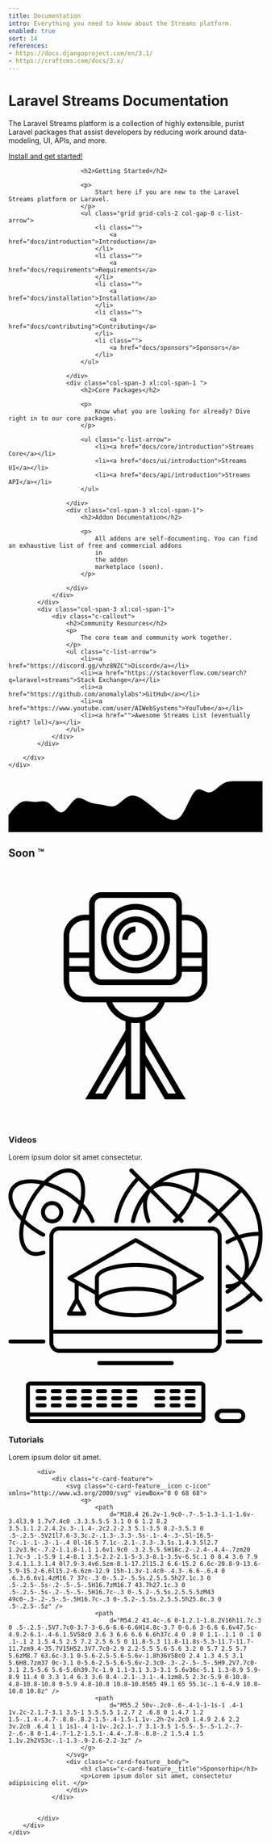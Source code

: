 ```yaml
---
title: Documentation
intro: Everything you need to know about the Streams platform.
enabled: true
sort: 14
references:
- https://docs.djangoproject.com/en/3.1/
- https://craftcms.com/docs/3.x/
---
```




<div class="container mx-auto">
    <div class="o-feature-list">
        <div class="text-center mt-12 mb-12 lg:w-9/12 xl:w-7/12 mx-auto">
            <h1>Laravel Streams Documentation</h1>
            <p>The Laravel Streams platform is a collection of highly extensible, purist Laravel packages that assist
                developers by
                reducing
                work around data-modeling, UI, APIs, and more.</p>
            <p><a class="c-button font-bold" href="/docs/installation">Install and get started!</a></p>
        </div>
        <div class="grid xl:grid-cols-3 col-gap-8 ">
            <div class="col-span-3 xl:col-span-2">
                <div class="grid grid-cols-2 col-gap-8 row-gap-12">
                    <div class="col-span-3 xl:col-span-2 ">
    
                        <h2>Getting Started</h2>
    
                        <p>
                            Start here if you are new to the Laravel Streams platform or Laravel.
                        </p>
                        <ul class="grid grid-cols-2 col-gap-8 c-list-arrow">
                            <li class="">
                                <a href="docs/introduction">Introduction</a>
                            </li>
                            <li class="">
                                <a href="docs/requirements">Requirements</a>
                            </li>
                            <li class="">
                                <a href="docs/installation">Installation</a>
                            </li>
                            <li class="">
                                <a href="docs/contributing">Contributing</a>
                            </li>
                            <li class="">
                                <a href="docs/sponsors">Sponsors</a>
                            </li>
                        </ul>
    
                    </div>
                    <div class="col-span-3 xl:col-span-1 ">
                        <h2>Core Packages</h2>
    
                        <p>
                            Know what you are looking for already? Dive right in to our core packages.
                        </p>
    
                        <ul class="c-list-arrow">
                            <li><a href="docs/core/introduction">Streams Core</a></li>
                            <li><a href="docs/ui/introduction">Streams UI</a></li>
                            <li><a href="docs/api/introduction">Streams API</a></li>
                        </ul>
    
                    </div>
                    <div class="col-span-3 xl:col-span-1">
                        <h2>Addon Documentation</h2>
    
                        <p>
                            All addons are self-documenting. You can find an exhaustive list of free and commercial addons
                            in
                            the addon
                            marketplace (soon).
                        </p>
    
                    </div>
                </div>
            </div>
            <div class="col-span-3 xl:col-span-1">
                <div class="c-callout">
                    <h2>Community Resources</h2>
                    <p>
                        The core team and community work together.
                    </p>
                    <ul class="c-list-arrow">
                        <li><a href="https://discord.gg/vhz8NZC">Discord</a></li>
                        <li><a href="https://stackoverflow.com/search?q=laravel+streams">Stack Exchange</a></li>
                        <li><a href="https://github.com/anomalylabs">GitHub</a></li>
                        <li><a href="https://www.youtube.com/user/AIWebSystems">YouTube</a></li>
                        <li><a href="">Awesome Streams List (eventually right? lol)</a></li>
                    </ul>
                </div>
            </div>
    
        </div>
    </div>
</div>

<svg class="c-divider" xmlns="http://www.w3.org/2000/svg" viewBox="0 0 1440 320"><path fill-opacity="1" d="M0,224L12.6,208C25.3,192,51,160,76,149.3C101.1,139,126,149,152,149.3C176.8,149,202,139,227,154.7C252.6,171,278,213,303,208C328.4,203,354,149,379,133.3C404.2,117,429,139,455,149.3C480,160,505,160,531,165.3C555.8,171,581,181,606,170.7C631.6,160,657,128,682,117.3C707.4,107,733,117,758,133.3C783.2,149,808,171,834,192C858.9,213,884,235,909,245.3C934.7,256,960,256,985,218.7C1010.5,181,1036,107,1061,85.3C1086.3,64,1112,96,1137,96C1162.1,96,1187,64,1213,48C1237.9,32,1263,32,1288,32C1313.7,32,1339,32,1364,32C1389.5,32,1415,32,1427,32L1440,32L1440,320L1427.4,320C1414.7,320,1389,320,1364,320C1338.9,320,1314,320,1288,320C1263.2,320,1238,320,1213,320C1187.4,320,1162,320,1137,320C1111.6,320,1086,320,1061,320C1035.8,320,1011,320,985,320C960,320,935,320,909,320C884.2,320,859,320,834,320C808.4,320,783,320,758,320C732.6,320,707,320,682,320C656.8,320,632,320,606,320C581.1,320,556,320,531,320C505.3,320,480,320,455,320C429.5,320,404,320,379,320C353.7,320,328,320,303,320C277.9,320,253,320,227,320C202.1,320,177,320,152,320C126.3,320,101,320,76,320C50.5,320,25,320,13,320L0,320Z"></path></svg>

<div class="container mx-auto">
    <div class="o-changemynametosomethingsmart my-20">
        <h2>Soon &trade;</h2>
        <div class="grid grid-cols-4 col-gap-4">
            <div>
                <div class="c-card-feature">
                    <svg class="c-card-feature__icon c-icon" xmlns="http://www.w3.org/2000/svg" viewBox="0 0 90 90">
                        <g>
                            <path
                                d="M62.8823 16.3516h-1.454v-3.7022c0-2.3516-1.9132-4.2646-4.2647-4.2646H32.8364c-2.3515 0-4.2646 1.913-4.2646 4.2646v3.7022h-1.4541c-4.1817 0-7.5835 3.4013-7.5835 7.583v15.8037c0 4.1816 3.4018 7.584 7.5835 7.584h7.4593c1.1549 3.2165 3.7352 5.684 6.8942 6.7531v3.1507L27.2148 81.6152h7.3736l6.8828-11.7744v11.7744h7.0576V69.8408l6.8828 11.7744h7.3736L48.5288 57.2261v-3.1507c3.159-1.0691 5.7393-3.5366 6.8942-6.7531h7.4593c4.1817 0 7.5835-3.4024 7.5835-7.584V23.9346c0-4.1817-3.4018-7.583-7.5835-7.583zm0 2c3.0786 0 5.5835 2.5048 5.5835 5.583v5.7314h-7.0376V18.3516h1.4541zm5.5835 13.3144v2.9024h-7.0376V31.666h7.0376zm-37.894-19.0166c0-1.249 1.016-2.2646 2.2646-2.2646h24.3272c1.2485 0 2.2646 1.0156 2.2646 2.2646v24.3272c0 1.249-1.016 2.2646-2.2646 2.2646H32.8364c-1.2485 0-2.2646-1.0156-2.2646-2.2646V12.6494zm-2 21.919h-7.0376V31.666h7.0376v2.9024zm-1.4541-16.2168h1.454V29.666h-7.0375v-5.7314c0-3.0782 2.5049-5.583 5.5835-5.583zm6.3232 61.2636h-2.7407l10.771-18.4258v4.688l-8.0303 13.7378zm25.8589 0h-2.7407l-8.0303-13.7378v-4.688l10.771 18.4258zm-12.771 0h-3.0576v-25.072c.5023.0706 1.0115.115 1.5288.115s1.0265-.0444 1.5288-.115v25.072zM45 52.6582c-3.5892 0-6.8168-2.139-8.2673-5.336h16.5346c-1.4505 3.197-4.678 5.336-8.2673 5.336zm17.8823-7.336H27.1177c-3.0786 0-5.5835-2.5048-5.5835-5.584v-3.1698h7.0376v.4082c0 2.3515 1.913 4.2646 4.2646 4.2646h24.3272c2.3515 0 4.2646-1.913 4.2646-4.2646v-.4082h7.0376v3.1699c0 3.079-2.5049 5.584-5.5835 5.584z" />
                            <path
                                d="M45 32.6445c4.3184 0 7.8315-3.5136 7.8315-7.832s-3.5131-7.831-7.8315-7.831-7.8315 3.5126-7.8315 7.831 3.5131 7.832 7.8315 7.832zm0-13.663c3.2153 0 5.8315 2.6162 5.8315 5.831 0 3.2158-2.6162 5.832-5.8315 5.832s-5.8315-2.6162-5.8315-5.832c0-3.2148 2.6162-5.831 5.8315-5.831z" />
                            <path
                                d="M45 22.497v-2c-2.6118 0-4.7368 2.125-4.7368 4.7374h2c0-1.5098 1.2275-2.7373 2.7368-2.7373z" />
                            <path
                                d="M45 37.0635c6.7549 0 12.2505-5.4961 12.2505-12.251S51.7549 12.5625 45 12.5625s-12.2505 5.4951-12.2505 12.25S38.2451 37.0635 45 37.0635zm0-22.501c5.6523 0 10.2505 4.5977 10.2505 10.25S50.6523 35.0635 45 35.0635s-10.2505-4.5987-10.2505-10.251 4.5982-10.25 10.2505-10.25z" />
                        </g>
                    </svg>
                    <div class="c-card-feature__body">
                        <h3 class="c-card-feature__title">
                            Videos
                        </h3>
                        <p>
                            Lorem ipsum dolor sit amet consectetur.
                        </p>
                    </div>
                </div>
            </div>
            <div>
                <div class="c-card-feature">
                    <svg class="c-card-feature__icon c-icon" xmlns="http://www.w3.org/2000/svg" data-name="Слой 1"
                        viewBox="0 0 128 128">
                        <path
                            d="M20.53 16.6a5.61 5.61 0 106.88 3.94 5.57 5.57 0 00-6.88-3.94zm4.6 7.2a3.61 3.61 0 11.35-2.74 3.58 3.58 0 01-.34 2.74z" />
                        <path
                            d="M6.27 26.27C4.38 33.95 5.6 40.49 10 43a7.91 7.91 0 004 1 11.92 11.92 0 004-.76 1 1 0 00-.68-1.88c-2.47.9-4.67.87-6.35-.09-3.29-1.88-4.24-7.1-3-13.32a43.19 43.19 0 007.52 5.42q.81.47 1.63.89a1 1 0 00.92-1.77q-.78-.41-1.56-.85a40.43 40.43 0 01-8-5.93 41.21 41.21 0 019.8-17.19 40.4 40.4 0 019.17 3.88 40.57 40.57 0 018 6 39.32 39.32 0 01-3 7.6 1 1 0 101.77.94A42 42 0 0037.14 20a20.94 20.94 0 014.27 6.78 1 1 0 101.89-.66 23.91 23.91 0 00-5.51-8.38C39.69 10.08 38.44 3.55 34 1 30.88-.78 26.68-.18 22.2 2.7a29.13 29.13 0 00-4.47 3.59 29.13 29.13 0 00-5.67-.83C6.72 5.25 2.81 6.86 1 10s-1.18 7.34 1.7 11.82a29.11 29.11 0 003.57 4.45zm17-21.89c3.83-2.46 7.29-3 9.75-1.62C36.4 4.7 37.4 9.9 36.1 16.15a43.29 43.29 0 00-7.6-5.49A43.18 43.18 0 0020 6.91a26.16 26.16 0 013.28-2.53zM2.75 11C4.16 8.53 7.45 7.27 12 7.45a26.15 26.15 0 014.1.55 43.18 43.18 0 00-5.44 7.54A43.57 43.57 0 006.9 24a26.15 26.15 0 01-2.52-3.27C1.92 16.92 1.35 13.45 2.75 11zM54.08 27.42h.17a1 1 0 001-.83A39.59 39.59 0 0165.6 6.11l4.45 4.45a33.39 33.39 0 00-8.34 15.66 1 1 0 102 .44 31.35 31.35 0 014.11-9.93 23.8 23.8 0 001.73 10.06 1 1 0 001.88-.7c-2.23-6-2.17-11 .12-14.08l12.67 12.72c-.34.32-.69.64-1 .95a1 1 0 001.3 1.52c.4-.34.78-.69 1.16-1l1 1A1 1 0 0088 25.72l-1-1a33.53 33.53 0 006.85-10.86 59 59 0 0110.58 8.23l-3.63 3.63a1 1 0 101.41 1.41l3.64-3.64a59.73 59.73 0 018.25 10.58 33.17 33.17 0 00-4.25 2 1 1 0 101 1.75 31.19 31.19 0 014.3-2c4.3 7.84 5.36 15.15 2.24 19.25l-6.31-6.31a1 1 0 00-1.41 1.41L116 56.5a9.55 9.55 0 01-5.63 1.75 1 1 0 000 2c.31 0 .6 0 .89-.06-.47.3-.93.59-1.41.86a1 1 0 101 1.74 33.55 33.55 0 006.56-4.85l4.45 4.45A39.56 39.56 0 01110 70.22a1 1 0 10.78 1.84 41.56 41.56 0 0012.52-8.25l3 3a1 1 0 001.41-1.41l-8.84-8.84a33.53 33.53 0 00-47.4-47.4L66.3 4 62.61.29a1 1 0 00-1.41 1.42l3 3a41.57 41.57 0 00-10.93 21.55 1 1 0 00.81 1.16zM92.8 10.93a40.47 40.47 0 00-6.2-2.71 22.73 22.73 0 00-9-1.33A31.31 31.31 0 0194.18 2a31.52 31.52 0 01-1.38 8.93zm-7.16 12.39L72.91 10.59c2.87-2.17 7.45-2.35 13.06-.47a39 39 0 016.17 2.75 31.53 31.53 0 01-6.5 10.45zm8.95-11.39a33.52 33.52 0 001.59-9.88 31.28 31.28 0 0119.82 8.5l-10.09 10.12a60.81 60.81 0 00-11.32-8.74zm12.74 10.16L117.45 12a31.29 31.29 0 018.5 19.86 33.66 33.66 0 00-9.85 1.58 61.34 61.34 0 00-8.78-11.35zm9.78 13.1a31.65 31.65 0 018.89-1.36 31.31 31.31 0 01-4.85 16.54c.36-4.37-1.06-9.64-4.04-15.18zM110.39 81.12a1 1 0 000 2H117a1 1 0 000-2zM127 86h-16.61a1 1 0 000 2H127a1 1 0 000-2zM18.61 87a1 1 0 00-1-1H1a1 1 0 000 2h16.61a1 1 0 001-1z" />
                        <path
                            d="M30.51 74h7.74a1 1 0 00.88-1.48l-3.75-6.9v-6.73l8.17 4.55v3.71c0 5 10.6 7.64 20.57 7.64s20.57-2.68 20.57-7.64v-3.71L98 56a1 1 0 000-1.74L64.62 35.19a1 1 0 00-1 0L30.25 54.3a1 1 0 000 1.74l3.12 1.74v7.8l-3.75 6.9a1 1 0 00.89 1.52zm52.18-10.28c-3.53-2.72-11.22-4.21-18.57-4.21s-15 1.46-18.57 4.21v-8.54c0-2.66 7.94-5.64 18.57-5.64s18.57 3 18.57 5.64zM64.12 72.8c-10.63 0-18.57-3-18.57-5.64s7.94-5.64 18.57-5.64 18.57 3 18.57 5.64-7.94 5.64-18.57 5.64zm0-35.59l31.34 17.95-10.77 6v-6c0-5-10.6-7.64-20.57-7.64s-20.57 2.68-20.57 7.64v6l-10.77-6zM34.38 67.93l2.19 4h-4.38z" />
                        <path
                            d="M107.39 87.69V34.15a5 5 0 00-5-5H25.61a5 5 0 00-5 5v53.54a5 5 0 005 5h76.79a5 5 0 004.99-5zM25.61 31.15h76.79a3 3 0 013 3v47H22.61v-47a3 3 0 013-3zm76.79 59.54H25.61a3 3 0 01-3-3v-4.57h82.79v4.57a3 3 0 01-3.01 3zM82.25 98.85a1 1 0 000-2h-36.5a1 1 0 100 2zM115.94 120.89h-8.3a3.56 3.56 0 100 7.11h8.3a3.56 3.56 0 000-7.11zm0 5.11h-8.3a1.56 1.56 0 010-3.11h8.3a1.56 1.56 0 010 3.11zM97.19 107.13H10.8a2.18 2.18 0 00-2 2.32v16.23a2.18 2.18 0 002 2.32h86.39a2.18 2.18 0 002-2.32v-16.23a2.18 2.18 0 00-2-2.32zm-86.31 2h86.23a.59.59 0 01.08.32v13.3H10.8v-13.3a.59.59 0 01.09-.32zM97.11 126H10.89a.59.59 0 01-.08-.32v-.93h86.38v.93a.59.59 0 01-.08.32z" />
                        <path
                            d="M14.7 116.56h3.5a1 1 0 100-2h-3.5a1 1 0 000 2zM22.32 116.56h3.5a1 1 0 000-2h-3.5a1 1 0 100 2zM29.94 116.56h3.5a1 1 0 000-2h-3.5a1 1 0 000 2zM37.56 116.56h3.5a1 1 0 000-2h-3.5a1 1 0 000 2zM45.18 116.56h3.5a1 1 0 000-2h-3.5a1 1 0 000 2zM52.8 116.56h3.5a1 1 0 100-2h-3.5a1 1 0 000 2zM60.42 116.56h3.5a1 1 0 000-2h-3.5a1 1 0 000 2zM89.78 116.56h3.5a1 1 0 000-2h-3.5a1 1 0 000 2zM82.16 116.56h3.5a1 1 0 000-2h-3.5a1 1 0 000 2zM74.54 116.56H78a1 1 0 000-2h-3.5a1 1 0 000 2zM18.21 118.13h-3.5a1 1 0 000 2h3.5a1 1 0 000-2zM25.83 118.13h-3.5a1 1 0 000 2h3.5a1 1 0 000-2zM33.45 118.13h-3.5a1 1 0 000 2h3.5a1 1 0 000-2zM41.07 118.13h-3.5a1 1 0 000 2h3.5a1 1 0 100-2zM48.69 118.13h-3.5a1 1 0 000 2h3.5a1 1 0 000-2zM56.31 118.13h-3.5a1 1 0 000 2h3.5a1 1 0 000-2zM63.93 118.13h-3.5a1 1 0 000 2h3.5a1 1 0 000-2zM93.29 118.13h-3.5a1 1 0 000 2h3.5a1 1 0 000-2zM85.67 118.13h-3.5a1 1 0 000 2h3.5a1 1 0 000-2zM78 118.13h-3.5a1 1 0 000 2H78a1 1 0 000-2zM14.71 113h3.5a1 1 0 000-2h-3.5a1 1 0 000 2zM22.33 113h3.5a1 1 0 000-2h-3.5a1 1 0 000 2zM29.95 113h3.5a1 1 0 000-2h-3.5a1 1 0 000 2zM37.57 113h3.5a1 1 0 100-2h-3.5a1 1 0 000 2zM45.19 113h3.5a1 1 0 000-2h-3.5a1 1 0 000 2zM52.81 113h3.5a1 1 0 000-2h-3.5a1 1 0 000 2zM60.43 113h3.5a1 1 0 000-2h-3.5a1 1 0 000 2zM89.79 113h3.5a1 1 0 000-2h-3.5a1 1 0 000 2zM82.17 113h3.5a1 1 0 000-2h-3.5a1 1 0 000 2zM74.55 113H78a1 1 0 000-2h-3.5a1 1 0 000 2z" />
                    </svg>
                    <div class="c-card-feature__body">
                        <h3 class="c-card-feature__title">Tutorials</h3>
                        <p>Lorem ipsum dolor sit amet.</p>
                    </div>
                </div>
            </div>
    
            <div>
                <div class="c-card-feature">
                    <svg class="c-card-feature__icon c-icon" xmlns="http://www.w3.org/2000/svg" viewBox="0 0 68 68">
                        <g>
                            <path
                                d="M18.4 26.2v-1.9c0-.7-.5-1.3-1.1-1.6v-3.4l3.9 1.7v7.4c0 .3.3.5.5.5 3.1 0 6 1.2 8.2 3.5.1.1.2.2.4.2s.3-.1.4-.2c2.2-2.3 5.1-3.5 8.2-3.5.3 0 .5-.2.5-.5V21l7.6-3.3c.2-.1.3-.3.3-.5s-.1-.4-.3-.5l-16.5-7c-.1-.1-.3-.1-.4 0l-16.5 7.1c-.2.1-.3.3-.3.5s.1.4.3.5l2.7 1.2v3.9c-.7.2-1.1.8-1.1 1.6v1.9c0 .3.2.5.5.5H18c.2-.2.4-.4.4-.7zm20 1.7c-3 .1-5.9 1.4-8.1 3.5-2.2-2.1-5-3.3-8.1-3.5v-6.5c.1 0 8.4 3.6 7.9 3.4.1.1.3.1.4 0l7.9-3.4v6.5zm-8.1-17.2l15.2 6.6-15.2 6.6c-20.8-9-13.6-5.9-15.2-6.6l15.2-6.6zm-12.9 15h-1.3v-1.4c0-.4.3-.6.6-.6.4 0 .6.3.6.6v1.4zM16.7 37c-.3 0-.5.2-.5.5s.2.5.5.5h27.1c.3 0 .5-.2.5-.5s-.2-.5-.5-.5H16.7zM16.7 43.7h27.1c.3 0 .5-.2.5-.5s-.2-.5-.5-.5H16.7c-.3 0-.5.2-.5.5s.2.5.5.5zM43 49c0-.3-.2-.5-.5-.5H16.7c-.3 0-.5.2-.5.5s.2.5.5.5h25.8c.3 0 .5-.2.5-.5z" />
                            <path
                                d="M54.2 43.4c-.6 0-1.2.1-1.8.2V16h11.7c.3 0 .5-.2.5-.5V7.7c0-3.7-3-6.6-6.6-6.6H14.8c-3.7 0-6.6 3-6.6 6.6v47.5c-4.9.2-6.1-.4-6.1.5V58c0 3.6 3 6.6 6.6 6.6h37c.4 0 .8 0 1.1-.1.1 0 .1 0 .1-.1 2 1.5 4.5 2.5 7.2 2.5 6.5 0 11.8-5.3 11.8-11.8s-5.3-11.7-11.7-11.7zm9.4-35.7V15H52.3V7.7c0-2.9 2.2-5.5 5.6-5.6 3.2 0 5.7 2.5 5.7 5.6zM8.7 63.6c-3.1 0-5.6-2.5-5.6-5.6v-1.8h36V58c0 2.4 1.3 4.5 3.1 5.6H8.7zm37 0c-3.1 0-5.6-2.5-5.6-5.6v-2.3c0-.3-.2-.5-.5-.5H9.2V7.7c0-3.1 2.5-5.6 5.6-5.6h39.7c-1.9 1.1-3.1 3.3-3.1 5.6v36c-5.1 1.3-8.9 5.9-8.9 11.4 0 3.3 1.4 6.3 3.6 8.4-.2.1-.3.1-.4.1zm8.5 2.3c-5.9 0-10.8-4.8-10.8-10.8 0-5.9 4.8-10.8 10.8-10.8S65 49.1 65 55.1c-.1 6-4.9 10.8-10.8 10.8z" />
                            <path
                                d="M55.2 50v-.2c0-.6-.4-1-1-1s-1 .4-1 1v.2c-2.1.7-3.1 3.5-1 5.5.5.5 1.2.7 2 .6.8 0 1.4.7 1.2 1.5-.1.4-.4.7-.8.8-.8.2-1.5-.4-1.5-1.1v-.2h-2v.2c0 1.4.9 2.6 2.2 3v.2c0 .6.4 1 1 1s1-.4 1-1v-.2c2.1-.7 3.1-3.5 1-5.5-.5-.5-1.2-.7-2-.6-.8 0-1.4-.7-1.2-1.5.1-.4.4-.7.8-.8.8-.2 1.5.4 1.5 1.1v.2h2V53c-.1-1.3-.9-2.6-2.2-3z" />
                        </g>
                    </svg>
                    <div class="c-card-feature__body">
                        <h3 class="c-card-feature__title">Sponsorhip</h3>
                        <p>Lorem ipsum dolor sit amet, consectetur adipisicing elit. </p>
                    </div>
                </div>
    
    
            </div>
        </div>
    </div>
</div>